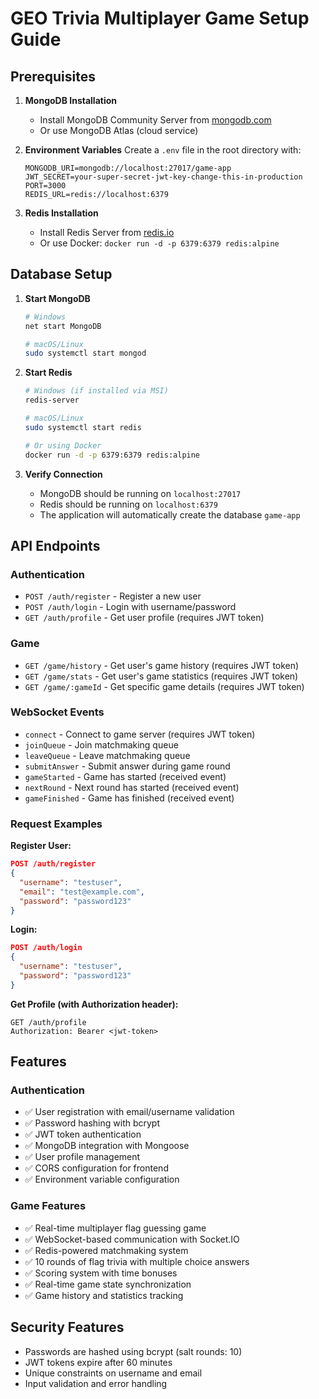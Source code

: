 # GEO Trivia Multiplayer Game Setup Guide

## Prerequisites

1. **MongoDB Installation**
   - Install MongoDB Community Server from [mongodb.com](https://www.mongodb.com/try/download/community)
   - Or use MongoDB Atlas (cloud service)

2. **Environment Variables**
   Create a `.env` file in the root directory with:
   ```
   MONGODB_URI=mongodb://localhost:27017/game-app
   JWT_SECRET=your-super-secret-jwt-key-change-this-in-production
   PORT=3000
   REDIS_URL=redis://localhost:6379
   ```

3. **Redis Installation**
   - Install Redis Server from [redis.io](https://redis.io/download)
   - Or use Docker: `docker run -d -p 6379:6379 redis:alpine`

## Database Setup

1. **Start MongoDB**
   ```bash
   # Windows
   net start MongoDB
   
   # macOS/Linux
   sudo systemctl start mongod
   ```

2. **Start Redis**
   ```bash
   # Windows (if installed via MSI)
   redis-server
   
   # macOS/Linux
   sudo systemctl start redis
   
   # Or using Docker
   docker run -d -p 6379:6379 redis:alpine
   ```

3. **Verify Connection**
   - MongoDB should be running on `localhost:27017`
   - Redis should be running on `localhost:6379`
   - The application will automatically create the database `game-app`

## API Endpoints

### Authentication
- `POST /auth/register` - Register a new user
- `POST /auth/login` - Login with username/password
- `GET /auth/profile` - Get user profile (requires JWT token)

### Game
- `GET /game/history` - Get user's game history (requires JWT token)
- `GET /game/stats` - Get user's game statistics (requires JWT token)
- `GET /game/:gameId` - Get specific game details (requires JWT token)

### WebSocket Events
- `connect` - Connect to game server (requires JWT token)
- `joinQueue` - Join matchmaking queue
- `leaveQueue` - Leave matchmaking queue
- `submitAnswer` - Submit answer during game round
- `gameStarted` - Game has started (received event)
- `nextRound` - Next round has started (received event)
- `gameFinished` - Game has finished (received event)

### Request Examples

**Register User:**
```json
POST /auth/register
{
  "username": "testuser",
  "email": "test@example.com",
  "password": "password123"
}
```

**Login:**
```json
POST /auth/login
{
  "username": "testuser",
  "password": "password123"
}
```

**Get Profile (with Authorization header):**
```
GET /auth/profile
Authorization: Bearer <jwt-token>
```

## Features

### Authentication
- ✅ User registration with email/username validation
- ✅ Password hashing with bcrypt
- ✅ JWT token authentication
- ✅ MongoDB integration with Mongoose
- ✅ User profile management
- ✅ CORS configuration for frontend
- ✅ Environment variable configuration

### Game Features
- ✅ Real-time multiplayer flag guessing game
- ✅ WebSocket-based communication with Socket.IO
- ✅ Redis-powered matchmaking system
- ✅ 10 rounds of flag trivia with multiple choice answers
- ✅ Scoring system with time bonuses
- ✅ Real-time game state synchronization
- ✅ Game history and statistics tracking

## Security Features

- Passwords are hashed using bcrypt (salt rounds: 10)
- JWT tokens expire after 60 minutes
- Unique constraints on username and email
- Input validation and error handling 